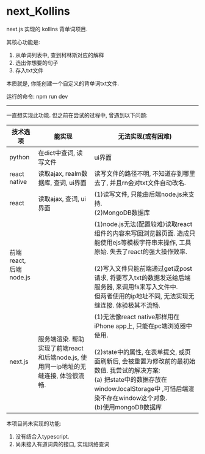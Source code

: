 # next_Kollins
next.js 实现的 kollins 背单词项目.  

其核心功能是:

1. 从单词列表中, 查到柯林斯对应的解释
2. 选出你想要的句子
3. 存入txt文件

本质就是, 你能创建一个自定义的背单词txt文件.

运行的命令: npm run dev

---

一直想实现此功能. 但之前在尝试的过程中, 曾遇到以下问题:

|  技术选项   | 能实现  | 无法实现(或有困难) |
|  ----  | ----  |---- |
| python  | 在dict中查词, 读写文件 | ui界面 |
| react native  | 读取ajax, realm数据库, 查词, ui界面 | 读写文件的路径不明, 不知道存到哪里去了, 并且rn会对txt文件自动改名.|
|react| 读取ajax, 查词, ui界面 |  (1)读写文件, 只能由后端node.js来支持. <br/> (2)MongoDB数据库|
|前端 react, <br/>后端 node.js| |(1)node.js无法(配置较难)读取react组件的内容来写回浏览器页面. 造成只能使用ejs等模板字符串来操作, 工具原始. 失去了react的强大操作效率. <br/><br/> (2)写入文件只能前端通过get或post请求, 将要写入txt的数据发送给后端服务器, 来调用fs来写入文件中. <br/> 但两者使用的ip地址不同, 无法实现无缝连接. 体验极其不流畅.|
|next.js|服务端渲染. 帮助实现了前端react和后端node.js, 使用同一ip地址的无缝连接, 体验很流畅.|(1)无法像react native那样用在iPhone app上, 只能在pc端浏览器中使用. <br/><br/> (2)state中的属性, 在表单提交, 或页面刷新后, 会被重置为修改前的最初始数值. 我尝试的解决方案: <br/> (a) 把state中的数据存放在 window.localStorage中 ,可惜后端渲染不存在window这个对象. <br/> (b)使用mongoDB数据库 |


本项目尚未实现的功能:
1. 没有结合入typescript.
2. 尚未接入有道词典的接口, 实现网络查词

